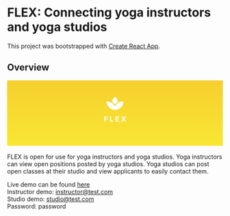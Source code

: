 # FLEX: Connecting yoga instructors and yoga studios

This project was bootstrapped with [Create React App](https://github.com/facebook/create-react-app).

## Overview

![banner](./screenshots/banner.png)

FLEX is open for use for yoga instructors and yoga studios. Yoga instructors can view open positions posted by yoga studios. Yoga studios can post open classes at their studio and view applicants to easily contact them.

Live demo can be found [here](https://floating-savannah-98427.herokuapp.com/)  
Instructor demo: instructor@test.com  
Studio demo: studio@test.com  
Password: password
